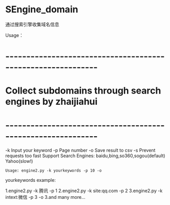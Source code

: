 # SEngine_domain
通过搜索引擎收集域名信息

Usage：

# ------------------------------------------------------------
# Collect subdomains through search engines by zhaijiahui
# ------------------------------------------------------------
-k  Input your keyword
-p  Page number
-o  Save result to csv
-s  Prevent requests too fast
    Support Search Engines: baidu,bing,so360,sogou(default)
                                                Yahoo(slow!)

    Usage: engine2.py -k yourkeywords -p 10 -o
	
	
yourkeywords example:

1.engine2.py -k 腾讯 -p 1
2.engine2.py -k site:qq.com -p 2
3.engine2.py -k intext:微信 -p 3 -o
3.and many more...